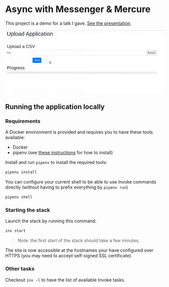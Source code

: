 # Async with Messenger & Mercure

This project is a demo for a talk I gave. [See the presentation](https://speakerdeck.com/lyrixx/asynchrone-avec-symfony-messenger-et-mercure).

![See the demo](https://github.com/lyrixx/async-messenger-mercure/blob/master/async.gif)

## Running the application locally

### Requirements

A Docker environment is provided and requires you to have these tools available:

 * Docker
 * pipenv (see [these instructions](https://pipenv.readthedocs.io/en/latest/install/) for how to install)

Install and run `pipenv` to install the required tools:

```bash
pipenv install
```

You can configure your current shell to be able to use Invoke commands directly
(without having to prefix everything by `pipenv run`)

```bash
pipenv shell
```

### Starting the stack

Launch the stack by running this command:

```bash
inv start
```

> Note: the first start of the stack should take a few minutes.

The site is now accessible at the hostnames your have configured over HTTPS
(you may need to accept self-signed SSL certificate).

### Other tasks

Checkout `inv -l` to have the list of available Invoke tasks.

